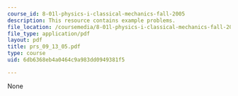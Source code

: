 ```yaml
---
course_id: 8-01l-physics-i-classical-mechanics-fall-2005
description: This resource contains example problems.
file_location: /coursemedia/8-01l-physics-i-classical-mechanics-fall-2005/6db6368eb4a0464c9a983dd0949381f5_prs_09_13_05.pdf
file_type: application/pdf
layout: pdf
title: prs_09_13_05.pdf
type: course
uid: 6db6368eb4a0464c9a983dd0949381f5

---
```

None